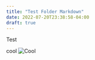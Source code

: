 ```yaml
---
title: "Test Folder Markdown"
date: 2022-07-20T23:38:58-04:00
draft: true
---
```


Test

<!-- Shows in both the post and post list  -->

cool
![Cool](test-folder-md.jpg)
